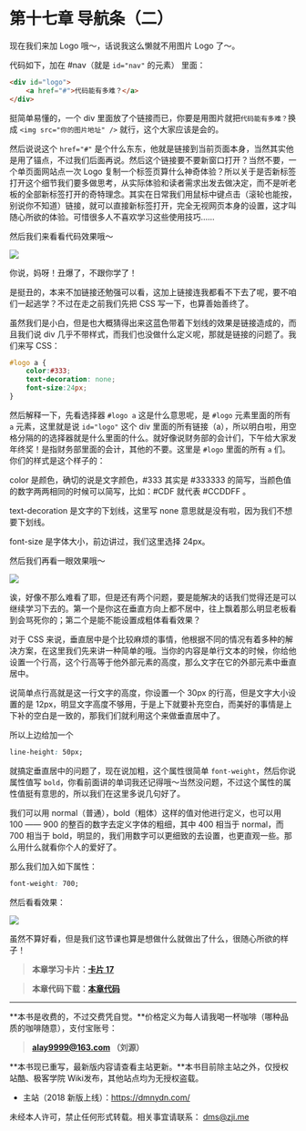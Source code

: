 第十七章 导航条（二）
===

现在我们来加 Logo 哦～，话说我这么懒就不用图片 Logo 了～。

代码如下，加在 #nav（就是 `id="nav"` 的元素） 里面：

```html
<div id="logo">
	<a href="#">代码能有多难？</a>
</div>
```

挺简单易懂的，一个 div 里面放了个链接而已，你要是用图片就把`代码能有多难？`换成 `<img src="你的图片地址" />` 就行，这个大家应该是会的。

然后说说这个 `href="#"` 是个什么东东，他就是链接到当前页面本身，当然其实他是用了锚点，不过我们后面再说。然后这个链接要不要新窗口打开？当然不要，一个单页面网站点一次 Logo 复制一个标签页算什么神奇体验？所以关于是否新标签打开这个细节我们要多做思考，从实际体验和读者需求出发去做决定，而不是听老板的全部新标签打开的奇特理念。其实在日常我们用鼠标中键点击（滚轮也能按，别说你不知道）链接，就可以直接新标签打开，完全无视网页本身的设置，这才叫随心所欲的体验。可惜很多人不喜欢学习这些使用技巧……

然后我们来看看代码效果哦～

![](http://coffee.zji.me/imgs/17-1.png)

你说，妈呀！丑爆了，不跟你学了！

是挺丑的，本来不加链接还勉强可以看，这加上链接连我都看不下去了呢，要不咱们一起逃学？不过在走之前我们先把 CSS 写一下，也算善始善终了。

虽然我们是小白，但是也大概猜得出来这蓝色带着下划线的效果是链接造成的，而且我们说 div 几乎不带样式，而我们也没做什么定义呢，那就是链接的问题了。我们来写 CSS：

```css
#logo a {
	color:#333;
	text-decoration: none;
	font-size:24px;
}
```

然后解释一下，先看选择器 `#logo a` 这是什么意思呢，是 `#logo` 元素里面的所有 `a` 元素，这里就是说 `id="logo"` 这个 div 里面的所有链接（a），所以明白啦，用空格分隔的的选择器就是什么里面的什么。就好像说财务部的会计们，下午给大家发年终奖！是指财务部里面的会计，其他的不要。这里是 `#logo` 里面的所有 `a` 们。你们的样式是这个样子的：

color 是颜色，确切的说是文字颜色，#333 其实是 #333333 的简写，当颜色值的数字两两相同的时候可以简写，比如：#CDF 就代表 #CCDDFF 。

text-decoration 是文字的下划线，这里写 none 意思就是没有啦，因为我们不想要下划线。

font-size 是字体大小，前边讲过，我们这里选择 24px。

然后我们再看一眼效果哦～

![](http://coffee.zji.me/imgs/17-2.png)

诶，好像不那么难看了耶，但是还有两个问题，要是能解决的话我们觉得还是可以继续学习下去的。第一个是你这在垂直方向上都不居中，往上飘着那么明显老板看到会骂死你的；第二个是能不能设置成粗体看看效果？

对于 CSS 来说，垂直居中是个比较麻烦的事情，他根据不同的情况有着多种的解决方案，在这里我们先来讲一种简单的哦。当你的内容是单行文本的时候，你给他设置一个行高，这个行高等于他外部元素的高度，那么文字在它的外部元素中垂直居中。

说简单点行高就是这一行文字的高度，你设置一个 30px 的行高，但是文字大小设置的是 12px，明显文字高度不够用，于是上下就要补充空白，而美好的事情是上下补的空白是一致的，那我们们就利用这个来做垂直居中了。

所以上边给加一个

```css
line-height: 50px;
```

就搞定垂直居中的问题了，现在说加粗，这个属性很简单 `font-weight`，然后你说属性值写 `bold`，你看前面讲的单词我还记得哦～当然没问题，不过这个属性的属性值挺有意思的，所以我们在这里多说几句好了。

我们可以用 normal（普通），bold（粗体）这样的值对他进行定义，也可以用 100 —— 900 的整百的数字去定义字体的粗细，其中 400 相当于 normal，而 700 相当于 bold，明显的，我们用数字可以更细致的去设置，也更直观一些。那么用什么就看你个人的爱好了。

那么我们加入如下属性：

```css
font-weight: 700;
```

然后看看效果：

![](http://coffee.zji.me/imgs/17-3.png)

虽然不算好看，但是我们这节课也算是想做什么就做出了什么，很随心所欲的样子！

> **本章学习卡片：[卡片 17](http://coffee.zji.me/card.html?name=chapter17)**

> **本章代码下载：[本章代码](http://coffee.zji.me/show-code/17.zip)**

---

**本书是收费的，不过交费凭自觉。**价格定义为每人请我喝一杯咖啡（哪种品质的咖啡随意），支付宝账号：

> **alay9999@163.com  （刘源）**

**本书现已重写，最新版内容请查看主站更新。**本书目前除主站之外，仅授权站酷、极客学院 Wiki发布，其他站点均为无授权盗载。

* 主站（2018 新版上线）：https://dmnydn.com/

未经本人许可，禁止任何形式转载。相关事宜请联系： dms@zji.me